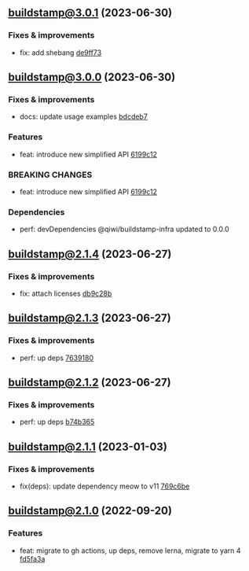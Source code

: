 ## [buildstamp@3.0.1](https://github.com/qiwi/buildstamp/compare/2023.6.30-buildstamp.3.0.0-f0...2023.6.30-buildstamp.3.0.1-f0) (2023-06-30)

### Fixes & improvements
* fix: add shebang [de9ff73](https://github.com/qiwi/buildstamp/commit/de9ff7343f6e674f2f937bb092dd1aeb260997e3)

## [buildstamp@3.0.0](https://github.com/qiwi/buildstamp/compare/2023.6.27-buildstamp.2.1.4-f0...2023.6.30-buildstamp.3.0.0-f0) (2023-06-30)

### Fixes & improvements
* docs: update usage examples [bdcdeb7](https://github.com/qiwi/buildstamp/commit/bdcdeb747dbfbc0dc9c1f87b8230e6dc253b0c69)

### Features
* feat: introduce new simplified API [6199c12](https://github.com/qiwi/buildstamp/commit/6199c128f75b65e6f9e08db122bc8c8c15975ea5)

### BREAKING CHANGES
* feat: introduce new simplified API [6199c12](https://github.com/qiwi/buildstamp/commit/6199c128f75b65e6f9e08db122bc8c8c15975ea5)

### Dependencies
* perf: devDependencies @qiwi/buildstamp-infra updated to 0.0.0

## [buildstamp@2.1.4](https://github.com/qiwi/buildstamp/compare/2023.6.27-buildstamp.2.1.3-f0...2023.6.27-buildstamp.2.1.4-f0) (2023-06-27)

### Fixes & improvements
* fix: attach licenses [db9c28b](https://github.com/qiwi/buildstamp/commit/db9c28bcbfd8ec66b75954d9464389deb9011b07)

## [buildstamp@2.1.3](https://github.com/qiwi/buildstamp/compare/2023.6.27-buildstamp.2.1.2-f0...2023.6.27-buildstamp.2.1.3-f0) (2023-06-27)

### Fixes & improvements
* perf: up deps [7639180](https://github.com/qiwi/buildstamp/commit/7639180e379e2b833870059ac9542c69c8602c66)

## [buildstamp@2.1.2](https://github.com/qiwi/buildstamp/compare/2023.1.3-buildstamp.2.1.1-f0...2023.6.27-buildstamp.2.1.2-f0) (2023-06-27)

### Fixes & improvements
* perf: up deps [b74b365](https://github.com/qiwi/buildstamp/commit/b74b365e9d19b354761f39bc9a4d8aa8fe4073e5)

## [buildstamp@2.1.1](https://github.com/qiwi/buildstamp/compare/2022.9.20-buildstamp.2.1.0-f0...2023.1.3-buildstamp.2.1.1-f0) (2023-01-03)

### Fixes & improvements
* fix(deps): update dependency meow to v11 [769c6be](https://github.com/qiwi/buildstamp/commit/769c6bed89bc88da0af3ad52e796a55738bae32b)

## [buildstamp@2.1.0](https://github.com/qiwi/buildstamp/compare/buildstamp@2.0.0...2022.9.20-buildstamp.2.1.0-f0) (2022-09-20)

### Features
* feat: migrate to gh actions, up deps, remove lerna, migrate to yarn 4 [fd5fa3a](https://github.com/qiwi/buildstamp/commit/fd5fa3afa6b2634b7ccbf47022fe9156145168c6)
